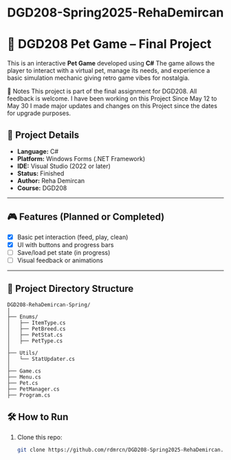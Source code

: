 # DGD208-Spring2025-RehaDemircan
# 🐾 DGD208 Pet Game – Final Project
This is an interactive **Pet Game** developed using **C#** The game allows the player to interact with a virtual pet, manage its needs, and experience a basic simulation mechanic giving retro game vibes for nostalgia.

📣 Notes
This project is part of the final assignment for DGD208. All feedback is welcome.
I have been working on this Project Since May 12 to May 30 
I made major updates and changes on this Project since the dates for upgrade purposes. 

## 📌 Project Details
- **Language:** C#  
- **Platform:** Windows Forms (.NET Framework)  
- **IDE:** Visual Studio (2022 or later)  
- **Status:** Finished 
- **Author:** Reha Demircan  
- **Course:** DGD208
---
## 🎮 Features (Planned or Completed)

- [x] Basic pet interaction (feed, play, clean)
- [x] UI with buttons and progress bars
- [ ] Save/load pet state (in progress)
- [ ] Visual feedback or animations
---
## 📁 Project Directory Structure

```
DGD208-RehaDemircan-Spring/
│
├── Enums/
│   ├── ItemType.cs
│   ├── PetBreed.cs
│   ├── PetStat.cs
│   ├── PetType.cs
│
├── Utils/
│   └── StatUpdater.cs
│
├── Game.cs
├── Menu.cs
├── Pet.cs
├── PetManager.cs
├── Program.cs
```
## 🛠️ How to Run

1. Clone this repo:
   ```bash
   git clone https://github.com/rdmrcn/DGD208-Spring2025-RehaDemircan.git
